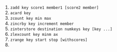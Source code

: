 1. `zadd key score1 member1 [score2 member]`
2. `acard key`
3. `zcount key min max`
4. `zincrby key increment member`
5. `zinterstore destination numkeys key [key ...]`
6. `zlexcount key minm ax`
7. `zrange key start stop [withscores]`
8. 